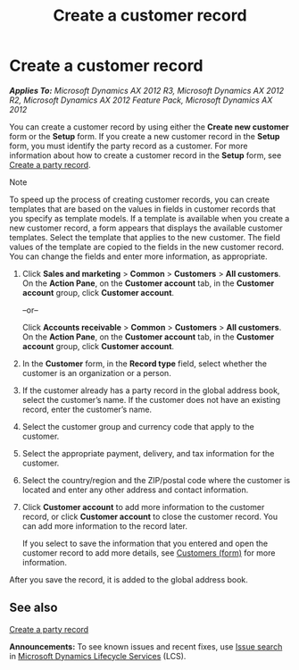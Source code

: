 ﻿---
title: Create a customer record
TOCTitle: Create a customer record
ms:assetid: cc18943e-c00c-49e6-8bd2-03be6481b6dd
ms:mtpsurl: https://technet.microsoft.com/en-us/library/Aa572674(v=AX.60)
ms:contentKeyID: 36811430
ms.date: 04/18/2014
mtps_version: v=AX.60
---

# Create a customer record 


_**Applies To:** Microsoft Dynamics AX 2012 R3, Microsoft Dynamics AX 2012 R2, Microsoft Dynamics AX 2012 Feature Pack, Microsoft Dynamics AX 2012_

You can create a customer record by using either the **Create new customer** form or the **Setup** form. If you create a new customer record in the **Setup** form, you must identify the party record as a customer. For more information about how to create a customer record in the **Setup** form, see [Create a party record](create-a-party-record.md).


> [!NOTE]
> <P>To speed up the process of creating customer records, you can create templates that are based on the values in fields in customer records that you specify as template models. If a template is available when you create a new customer record, a form appears that displays the available customer templates. Select the template that applies to the new customer. The field values of the template are copied to the fields in the new customer record. You can change the fields and enter more information, as appropriate.</P>



1.  Click **Sales and marketing** \> **Common** \> **Customers** \> **All customers**. On the **Action Pane**, on the **Customer account** tab, in the **Customer account** group, click **Customer account**.
    
    –or–
    
    Click **Accounts receivable** \> **Common** \> **Customers** \> **All customers**. On the **Action Pane**, on the **Customer account** tab, in the **Customer account** group, click **Customer account**.

2.  In the **Customer** form, in the **Record type** field, select whether the customer is an organization or a person.

3.  If the customer already has a party record in the global address book, select the customer’s name. If the customer does not have an existing record, enter the customer’s name.

4.  Select the customer group and currency code that apply to the customer.

5.  Select the appropriate payment, delivery, and tax information for the customer.

6.  Select the country/region and the ZIP/postal code where the customer is located and enter any other address and contact information.

7.  Click **Customer account** to add more information to the customer record, or click **Customer account** to close the customer record. You can add more information to the record later.
    
    If you select to save the information that you entered and open the customer record to add more details, see [Customers (form)](https://technet.microsoft.com/en-us/library/aa590606\(v=ax.60\)) for more information.

After you save the record, it is added to the global address book.

## See also

[Create a party record](create-a-party-record.md)

  
**Announcements:** To see known issues and recent fixes, use [Issue search](http://go.microsoft.com/fwlink/?linkid=389258) in [Microsoft Dynamics Lifecycle Services](http://go.microsoft.com/fwlink/?linkid=306505) (LCS).

